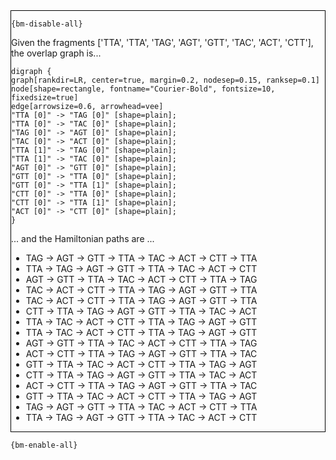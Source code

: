 <div style="border:1px solid black;">

`{bm-disable-all}`

Given the fragments ['TTA', 'TTA', 'TAG', 'AGT', 'GTT', 'TAC', 'ACT', 'CTT'], the overlap graph is...

```{dot}
digraph {
graph[rankdir=LR, center=true, margin=0.2, nodesep=0.15, ranksep=0.1]
node[shape=rectangle, fontname="Courier-Bold", fontsize=10, fixedsize=true]
edge[arrowsize=0.6, arrowhead=vee]
"TTA [0]" -> "TAG [0]" [shape=plain];
"TTA [0]" -> "TAC [0]" [shape=plain];
"TAG [0]" -> "AGT [0]" [shape=plain];
"TAC [0]" -> "ACT [0]" [shape=plain];
"TTA [1]" -> "TAG [0]" [shape=plain];
"TTA [1]" -> "TAC [0]" [shape=plain];
"AGT [0]" -> "GTT [0]" [shape=plain];
"GTT [0]" -> "TTA [0]" [shape=plain];
"GTT [0]" -> "TTA [1]" [shape=plain];
"CTT [0]" -> "TTA [0]" [shape=plain];
"CTT [0]" -> "TTA [1]" [shape=plain];
"ACT [0]" -> "CTT [0]" [shape=plain];
}

```

... and the Hamiltonian paths are ...

 * TAG -> AGT -> GTT -> TTA -> TAC -> ACT -> CTT -> TTA
 * TTA -> TAG -> AGT -> GTT -> TTA -> TAC -> ACT -> CTT
 * AGT -> GTT -> TTA -> TAC -> ACT -> CTT -> TTA -> TAG
 * TAC -> ACT -> CTT -> TTA -> TAG -> AGT -> GTT -> TTA
 * TAC -> ACT -> CTT -> TTA -> TAG -> AGT -> GTT -> TTA
 * CTT -> TTA -> TAG -> AGT -> GTT -> TTA -> TAC -> ACT
 * TTA -> TAC -> ACT -> CTT -> TTA -> TAG -> AGT -> GTT
 * TTA -> TAC -> ACT -> CTT -> TTA -> TAG -> AGT -> GTT
 * AGT -> GTT -> TTA -> TAC -> ACT -> CTT -> TTA -> TAG
 * ACT -> CTT -> TTA -> TAG -> AGT -> GTT -> TTA -> TAC
 * GTT -> TTA -> TAC -> ACT -> CTT -> TTA -> TAG -> AGT
 * CTT -> TTA -> TAG -> AGT -> GTT -> TTA -> TAC -> ACT
 * ACT -> CTT -> TTA -> TAG -> AGT -> GTT -> TTA -> TAC
 * GTT -> TTA -> TAC -> ACT -> CTT -> TTA -> TAG -> AGT
 * TAG -> AGT -> GTT -> TTA -> TAC -> ACT -> CTT -> TTA
 * TTA -> TAG -> AGT -> GTT -> TTA -> TAC -> ACT -> CTT
</div>

`{bm-enable-all}`

